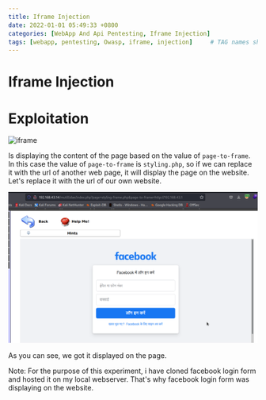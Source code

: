 ```yaml
---
title: Iframe Injection
date: 2022-01-01 05:49:33 +0800
categories: [WebApp And Api Pentesting, Iframe Injection]
tags: [webapp, pentesting, Owasp, iframe, injection]     # TAG names should always be lowercase
---
```


# Iframe Injection

# Exploitation

![iframe](https://raw.githubusercontent.com/cyberkhalid/cyberkhalid.github.io/main/assets/img/ipentest/ifram1.png)

Is displaying the content of the page based on the value of `page-to-frame`. In this case the value of `page-to-frame` is `styling.php`, so if we can replace it with the url of another web page, it will display the page on the website. Let's replace it with the url of our own website.

![iframe](https://raw.githubusercontent.com/cyberkhalid/cyberkhalid.github.io/main/assets/img/ipentest/iframe2.png)

As you can see, we got it displayed on the page.

Note: For the purpose of this experiment, i have cloned facebook login form and hosted it on my local webserver. That's why facebook login form was displaying on the website.


